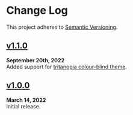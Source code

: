 Change Log
==========

This project adheres to [Semantic Versioning](http://semver.org/).


[v1.1.0]
--------------------------------------------------------------------------------
**September 20th, 2022**  
Added support for [tritanopia colour-blind theme](https://bit.ly/3Kp37M4).



[v1.0.0]
--------------------------------------------------------------------------------
**March 14, 2022**  
Initial release.


<!-- Referenced links --------------------------------------------------------->
[Unpublished]: ../../compare/v1.1.0...HEAD
[v1.1.0]: https://github.com/Alhadis/Atom-GitHubSyntax/releases/tag/v1.1.0
[v1.0.0]: https://github.com/Alhadis/Atom-GitHubSyntax/releases/tag/v1.0.0
